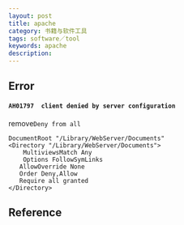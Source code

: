```yaml
---
layout: post
title: apache
category: 书籍与软件工具
tags: software／tool
keywords: apache
description: 
---
```


## Error

#### `AH01797  client denied by server configuration`


remove`Deny from all`

```
DocumentRoot "/Library/WebServer/Documents"
<Directory "/Library/WebServer/Documents">
	MultiviewsMatch Any
	Options FollowSymLinks
   AllowOverride None
   Order Deny,Allow
   Require all granted
</Directory>
```


## Reference

